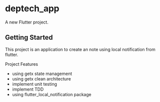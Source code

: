# deptech_app

A new Flutter project.

## Getting Started

This project is an application to create an note using local notification from flutter.

Project Features

- using getx state management
- using getx clean architecture
- implement unit testing
- implement TDD
- using flutter_local_notification package
